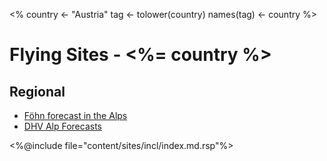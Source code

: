 <%
country <- "Austria"
tag <- tolower(country)
names(tag) <- country
%>
# Flying Sites - <%= country %>

## Regional

* [Föhn forecast in the Alps](https://www.windinfo.eu/wettervorhersage/foehndiagramme/)
* [DHV Alp Forecasts](https://www.dhv.de/2/piloteninfos/wetter/)

<%@include file="content/sites/incl/index.md.rsp"%>

